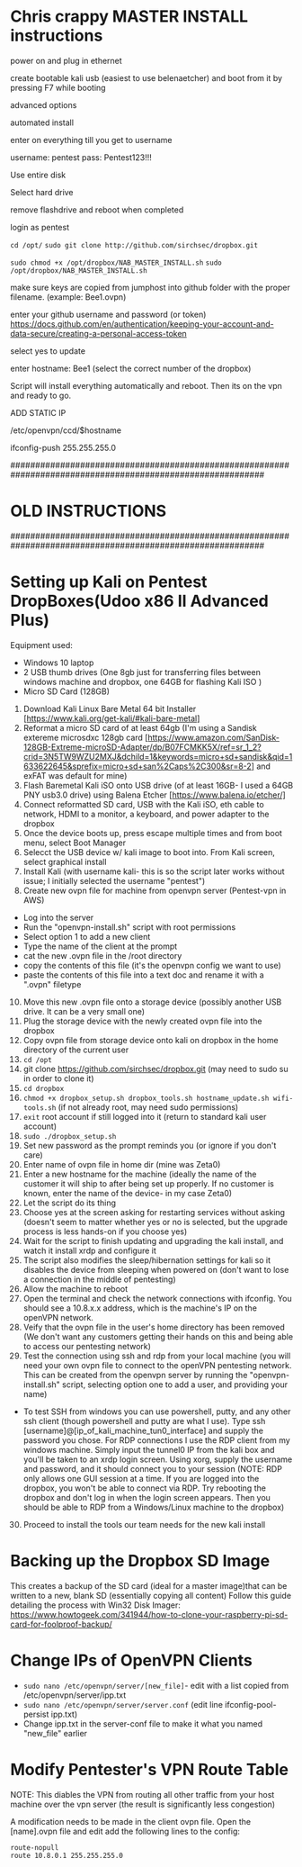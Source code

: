 # Chris crappy MASTER INSTALL instructions

power on and plug in ethernet

create bootable kali usb (easiest to use belenaetcher) and boot from it by pressing F7 while booting

advanced options 

automated install

enter on everything till you get to username

username: pentest
pass: Pentest123!!!

Use entire disk

Select hard drive

remove flashdrive and reboot when completed

login as pentest

`cd /opt/`
`sudo git clone http://github.com/sirchsec/dropbox.git`

`sudo chmod +x /opt/dropbox/NAB_MASTER_INSTALL.sh`
`sudo /opt/dropbox/NAB_MASTER_INSTALL.sh`

make sure keys are copied from jumphost into github folder with the proper filename. (example: Bee1.ovpn)

enter your github username and password (or token)
https://docs.github.com/en/authentication/keeping-your-account-and-data-secure/creating-a-personal-access-token

select yes to update

enter hostname: Bee1   (select the correct number of the dropbox)

Script will install everything automatically and reboot. Then its on the vpn and ready to go.


ADD STATIC IP

/etc/openvpn/ccd/$hostname

ifconfig-push <IP> 255.255.255.0

###########################################################################################################

# OLD INSTRUCTIONS

###########################################################################################################



# Setting up Kali on Pentest DropBoxes(Udoo x86 II Advanced Plus)
Equipment used:
- Windows 10 laptop
- 2 USB thumb drives (One 8gb just for transferring files between windows machine and dropbox, one 64GB for flashing Kali ISO )
- Micro SD Card (128GB)


1. Download Kali Linux Bare Metal 64 bit Installer [https://www.kali.org/get-kali/#kali-bare-metal]
2. Reformat a micro SD card of at least 64gb (I'm using a Sandisk extereme microsdxc  128gb card [https://www.amazon.com/SanDisk-128GB-Extreme-microSD-Adapter/dp/B07FCMKK5X/ref=sr_1_2?crid=3N5TW9WZU2MXJ&dchild=1&keywords=micro+sd+sandisk&qid=1633622645&sprefix=micro+sd+san%2Caps%2C300&sr=8-2] and exFAT was default for mine)
3. Flash Baremetal Kali iSO onto USB drive (of at least 16GB- I used a 64GB PNY usb3.0 drive) using Balena Etcher [https://www.balena.io/etcher/]
4. Connect reformatted SD card, USB with the Kali iSO, eth cable to network, HDMI to a monitor, a keyboard, and power adapter to the dropbox
5. Once the device boots up, press escape multiple times and from boot menu, select Boot Manager
6. Selecct the USB device w/ kali image to boot into. From Kali screen, select graphical install
7. Install Kali (with username kali- this is so the script later works without issue; I initially selected the username "pentest")
8. Create new ovpn file for machine from openvpn server (Pentest-vpn in AWS)
- Log into the server 
- Run the "openvpn-install.sh" script with root permissions
- Select option 1 to add a new client
- Type the name of the client at the prompt
- cat the new .ovpn file in the /root directory
- copy the contents of this file (it's the openvpn config we want to use)
- paste the contents of this file into a text doc and rename it with a ".ovpn" filetype
10. Move this new .ovpn file onto a storage device (possibly another USB drive. It can be a very small one)
11. Plug the storage device with the newly created ovpn file into the dropbox
12. Copy ovpn file from storage device onto kali on dropbox in the home directory of the current user
13. `cd /opt`
14. git clone https://github.com/sirchsec/dropbox.git (may need to sudo su in order to clone it)
15. `cd dropbox`
16. `chmod +x dropbox_setup.sh dropbox_tools.sh hostname_update.sh wifi-tools.sh` (if not already root, may need sudo permissions)
17. `exit` root account if still logged into it (return to standard kali user account)
18. `sudo ./dropbox_setup.sh`
19. Set new password as the prompt reminds you (or ignore if you don't care)
20. Enter name of ovpn file in home dir (mine was Zeta0)
21. Enter a new hostname for the machine (ideally the name of the customer it will ship to after being set up properly. If no customer is known, enter the name of the device- in my case Zeta0)
22. Let the script do its thing
23. Choose yes at the screen asking for restarting services without asking (doesn't seem to matter whether yes or no is selected, but the upgrade process is less hands-on if you choose yes)
24. Wait for the script to finish updating and upgrading the kali install, and watch it install xrdp and configure it
25. The script also modifies the sleep/hibernation settings for kali so it disables the device from sleeping when powered on (don't want to lose a connection in the middle of pentesting)
26. Allow the machine to reboot
27. Open the terminal and check the network connections with ifconfig. You should see a 10.8.x.x address, which is the machine's IP on the openVPN network.
28. Veify that the ovpn file in the user's home directory has been removed (We don't want any customers getting their hands on this and being able to access our pentesting network)
29. Test the connection using ssh and rdp from your local machine (you will need your own ovpn file to connect to the openVPN pentesting network. This can be created from the openvpn server by running the "openvpn-install.sh" script, selecting option one to add a user, and providing your name)
- To test SSH from windows you can use powershell, putty, and any other ssh client (though powershell and putty are what I use). Type ssh [username]@[ip_of_kali_machine_tun0_interface] and supply the password you chose. For RDP connections I use the RDP client from my windows machine. Simply input the tunnel0 IP from the kali box and you'll be taken to an xrdp login screen. Using xorg, supply the username and password, and it should connect you to your session (NOTE: RDP only allows one GUI session at a time. If you are logged into the dropbox, you won't be able to connect via RDP. Try rebooting the dropbox and don't log in when the login screen appears. Then you should be able to RDP from a Windows/Linux machine to the dropbox)
30. Proceed to install the tools our team needs for the new kali install


# Backing up the Dropbox SD Image
This creates a backup of the SD card (ideal for a master image)that can be written to a new, blank SD (essentially copying all content)
Follow this guide detailing the process with Win32 Disk Imager:
https://www.howtogeek.com/341944/how-to-clone-your-raspberry-pi-sd-card-for-foolproof-backup/

# Change IPs of OpenVPN Clients
- `sudo nano /etc/openvpn/server/[new_file]`- edit with a list copied from /etc/openvpn/server/ipp.txt
- `sudo nano /etc/openvpn/server/server.conf` (edit line ifconfig-pool-persist ipp.txt)
- Change ipp.txt in the server-conf file to make it what you named "new_file" earlier

# Modify Pentester's VPN Route Table 
NOTE: This diables the VPN from routing all other traffic from your host machine over the vpn server (the result is significantly less congestion)

A modification needs to be made in the client ovpn file. Open the [name].ovpn file and edit add the following lines to the config:
```
route-nopull
route 10.8.0.1 255.255.255.0
```
